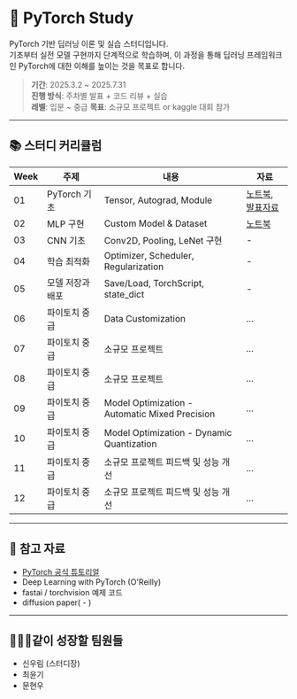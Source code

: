 # 🧠 PyTorch Study

PyTorch 기반 딥러닝 이론 및 실습 스터디입니다.  
기초부터 실전 모델 구현까지 단계적으로 학습하며, 이 과정을 통해 딥러닝 프레임워크인 PyTorch에 대한 이해를 높이는 것을 목표로 합니다.

> **기간**: 2025.3.2 ~ 2025.7.31  
> **진행 방식**: 주차별 발표 + 코드 리뷰 + 실습  
> **레벨**: 입문 ~ 중급
> **목표**: 소규모 프로젝트 or kaggle 대회 참가

---

## 📚 스터디 커리큘럼

| Week | 주제 | 내용 | 자료 |
|------|------|------|------|
| 01 | PyTorch 기초 | Tensor, Autograd, Module | [노트북](./week01/), [발표자료](./week01/slides.pdf) |
| 02 | MLP 구현 | Custom Model & Dataset | [노트북](./week02/) |
| 03 | CNN 기초 | Conv2D, Pooling, LeNet 구현 | - |
| 04 | 학습 최적화 | Optimizer, Scheduler, Regularization | - |
| 05 | 모델 저장과 배포 | Save/Load, TorchScript, state_dict | - |
| 06 | 파이토치 중급 | Data Customization | ... |
| 07 | 파이토치 중급 |소규모 프로젝트 | ... |
| 08 | 파이토치 중급 |소규모 프로젝트| ... |
| 09 | 파이토치 중급 |Model Optimization - Automatic Mixed Precision| ... |
| 10 | 파이토치 중급 |Model Optimization - Dynamic Quantization | ... |
| 11 | 파이토치 중급 |소규모 프로젝트 피드백 및 성능 개선| ... |
| 12 | 파이토치 중급 |소규모 프로젝트 피드백 및 성능 개선| ... |

---
## 🧾 참고 자료

- [PyTorch 공식 튜토리얼](https://pytorch.org/tutorials/)
- Deep Learning with PyTorch (O'Reilly)
- fastai / torchvision 예제 코드
- diffusion paper( - )

---

## 🧑‍🤝‍🧑같이 성장할 팀원들
* 신우림 (스터디장)
* 최윤기
* 문현우
